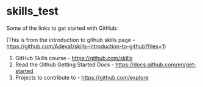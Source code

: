 # skills_test

Some of the links to get started with GitHub:

(This is from the introduction to github skills page - https://github.com/Adeva1/skills-introduction-to-github?files=1)

1. GitHub Skills course - https://github.com/skills
2. Read the Github Getting Started Docs - https://docs.github.com/en/get-started
3. Projects to contribute to - https://github.com/explore
